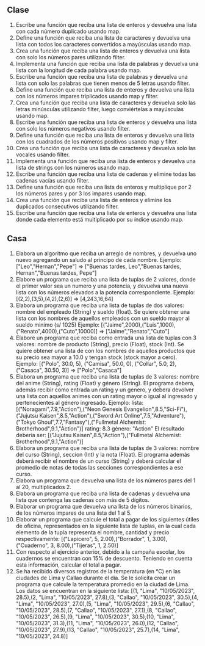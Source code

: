 ## Clase
1. Escribe una función que reciba una lista de enteros y devuelva una lista con cada número duplicado usando map.
2. Define una función que reciba una lista de caracteres y devuelva una lista con todos los caracteres convertidos a mayúsculas usando map.
3. Crea una función que reciba una lista de enteros y devuelva una lista con solo los números pares utilizando filter.
4. Implementa una función que reciba una lista de palabras y devuelva una lista con la longitud de cada palabra usando map.
5. Escribe una función que reciba una lista de palabras y devuelva una lista con solo las palabras que tienen menos de 5 letras usando filter.
6. Define una función que reciba una lista de enteros y devuelva una lista con los números impares triplicados usando map y filter.
7. Crea una función que reciba una lista de caracteres y devuelva solo las letras minúsculas utilizando filter, luego conviértelas a mayúsculas usando map.
8. Escribe una función que reciba una lista de enteros y devuelva una lista con solo los números negativos usando filter.
9. Define una función que reciba una lista de enteros y devuelva una lista con los cuadrados de los números positivos usando map y filter.
10. Crea una función que reciba una lista de caracteres y devuelva solo las vocales usando filter.
11. Implementa una función que reciba una lista de enteros y devuelva una lista de strings con los números usando map.
12. Escribe una función que reciba una lista de cadenas y elimine todas las cadenas vacías usando filter.
13. Define una función que reciba una lista de enteros y multiplique por 2 los números pares y por 3 los impares usando map.
14. Crea una función que reciba una lista de enteros y elimine los duplicados consecutivos utilizando filter.
15. Escribe una función que reciba una lista de enteros y devuelva una lista donde cada elemento está multiplicado por su índice usando map.

## Casa
1. Elabora un algoritmo que reciba un arreglo de nombres, y devuelva uno nuevo agregando un saludo al principo de cada nombre.
Ejemplo: ["Leo","Hernan","Pepe"] => ["Buenas tardes, Leo","Buenas tardes, Hernan","Buenas tardes, Pepe"]
2. Elabore un programa que reciba una lista de tuplas de 2 valores, donde el primer valor sea un numero y una potencia, y devuelva una nueva lista con los números elevados a la potencia correspondiente.
Ejemplo: [(2,2),(3,5),(4,2),(2,6)] => [4,243,16,64]
3. Elabora un programa que reciba una lista de tuplas de dos valores: nombre del empleado (String) y sueldo (float). Se quiere obtener una lista con los nombres de aquellos empleados con un sueldo mayor al sueldo minimo (s/ 1025)
Ejemplo: [("Jaime",2000),("Luis",1000),("Renato",4000),("Cuto",10000)] => ["Jaime","Renato","Cuto"]
4. Elabore un programa que reciba como entrada una lista de tuplas con 3 valores: nombre de producto (String), precio (Float), stock (Int). Se quiere obtener una lista de con los nombres de aquellos productos que su precio sea mayor a 10.0 y tengan stock (stock mayor a cero).
Ejemplo: [("Polo", 30.0, 5), ("Camisa", 50.0, 0), ("Collar", 5.0, 2), ("Casaca", 30.50, 3)] => ["Polo","Casaca"]
5. Elabora un programa que reciba una lista de tuplas de 3 valores: nombre del anime (String), rating (Float) y género (String). El programa debera, además recibir como entrada un rating y un genero, y debera devolver una lista con aquellos animes con un rating mayor o igual al ingresado y pertenecientes al género ingresado.
Ejemplo: 
lista: [("Noragami",7.9,"Action"),("Neon Genesis Evangelion",8.5,"Sci-Fi"),("Jujutsu Kaisen",8.5,"Action"),("Sword Art Online",7.5,"Adventure"),("Tokyo Ghoul",7.7,"Fantasy"),("Fullmetal Alchemist: Brotherhood",9.1,"Action")]
rating: 8.3
género: "Action"
El resultado deberia ser: [("Jujutsu Kaisen",8.5,"Action"),("Fullmetal Alchemist: Brotherhood",9.1,"Action")]
6. Elabora un programa que reciba una lista de tuplas de 3 valores: nombre del curso (String), seccion (Int) y la nota (Float). El programa además deberá recibir el nombre de un curso (String) y deberá calcular el promedio de notas de todas las secciones correspondientes a ese curso.
7. Elabora un programa que devuelva una lista de los números pares del 1 al 20, multiplicados 2.
8. Elabora un programa que reciba una lista de cadenas y devuelva una lista que contenga las cadenas con más de 5 dígitos.
9. Elaborar un programa que devuelva una lista de los números binarios, de los números impares de una lista del 1 al 5.
10. Elaborar un programa que calcule el total a pagar de los siguientes útiles de oficina, representados en la siguiente lista de tuplas, en la cual cada elemento de la tupla representa el nombre, cantidad y precio respectivamente: [("Lapicero", 5, 2.00),("Borrador", 1, 3.00),("Cuaderno", 3, 8.00),("Tijeras", 1, 2.50)]
11. Con respecto al ejercicio anterior, debido a la campaña escolar, los cuadernos se encuentran con 15% de descuento. Teniendo en cuenta esta información, calcular el total a pagar.
12. Se ha recibido diversos registros de la temperatura (en °C) en las ciudades de Lima y Callao durante el día. Se le solicita crear un programa que calcule la temperatura promedio en la ciudad de Lima. Los datos se encuentran en la siguiente lista: [(1, "Lima", "10/05/2023", 28.5),(2, "Lima", "10/05/2023", 27.8),(3, "Callao", "10/05/2023", 30.5),(4, "Lima", "10/05/2023", 27.0),(5, "Lima", "10/05/2023", 29.5),(6, "Callao", "10/05/2023", 28.5),(7, "Callao", "10/05/2023", 27.1),(8, "Callao", "10/05/2023", 26.5),(9, "Lima", "10/05/2023", 30.5),(10, "Lima", "10/05/2023", 31.3),(11, "Lima", "10/05/2023", 26.0),(12, "Callao", "10/05/2023", 27.9),(13, "Callao", "10/05/2023", 25.7),(14, "Lima", "10/05/2023", 24.8)]